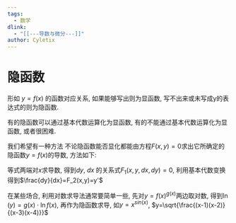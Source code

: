 ```yaml
---
tags: 
  - 数学
dlink:
  - "[[---导数与微分---]]"
author: Cyletix
---
```

# 隐函数
形如 $y=f(x)$ 的函数对应关系, 如果能够写出则为显函数, 写不出来或未写成y的表达式的则为隐函数.

有的隐函数可以通过基本代数运算化为显函数, 有的不能通过基本代数运算化为显函数, 或者很困难. 

我们希望有一种方法 不论隐函数能否显化都能由方程$F(x,y)=0$求出它所确定的隐函数$y=f(x)$的导数, 方法如下:

等式两端对$x$求导数, 得到$dy$, $dx$ 的关系式$F_1(x,y,dx,dy)=0$, 利用基本代数变换得到$\frac{dy}{dx}=F_2(x,y)=y'$ 


在某些场合, 利用对数求导法通常要简单一些, 先对$y=f(x)^{g(x)}$两边取对数, 得到$\ln(y)=g(x)\cdot \ln f(x)$, 再作为隐函数求导, 如$y=x^{sin(x)}$, $y=\sqrt{\frac{(x-1)(x-2)}{(x-3)(x-4)}}$
